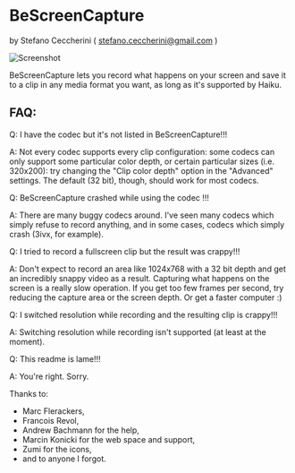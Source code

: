 # BeScreenCapture
by Stefano Ceccherini ( stefano.ceccherini@gmail.com )

![Screenshot](https://raw.github.com/jackburton79/doctor-who/master/BeScreenCapture.png)


BeScreenCapture lets you record what happens on your screen and save it to a clip in any media format you want, as long as it's supported by Haiku.


## FAQ:


Q: I have the codec <insert your favourite codec name here> but it's not listed in BeScreenCapture!!!

A: Not every codec supports every clip configuration: some codecs can only support some particular
color depth, or certain particular sizes (i.e. 320x200): try changing the "Clip color depth" option in the
"Advanced" settings. The default (32 bit), though, should work for most codecs.


Q: BeScreenCapture crashed while using the codec <insert your favourite codec name here> !!!

A: There are many buggy codecs around. I've seen many codecs which simply refuse to record anything,
and in some cases, codecs which simply crash (3ivx, for example). 


Q: I tried to record a fullscreen clip but the result was crappy!!!

A: Don't expect to record an area like 1024x768 with a 32 bit depth and get an incredibly snappy video
as a result. Capturing what happens on the screen is a really slow operation. If you get too few frames
per second, try reducing the capture area or the screen depth. Or get a faster computer :)


Q: I switched resolution while recording and the resulting clip is crappy!!!

A: Switching resolution while recording isn't supported (at least at the moment).


Q: This readme is lame!!!

A: You're right. Sorry.


Thanks to:
* Marc Flerackers,
* Francois Revol,
* Andrew Bachmann for the help,
* Marcin Konicki for the web space and support,
* Zumi for the icons,
* and to anyone I forgot.
